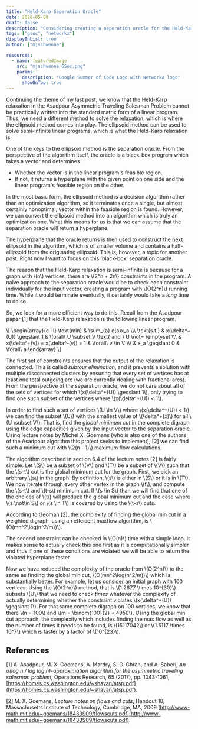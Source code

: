 ```yaml
---
title: "Held-Karp Seperation Oracle"
date: 2020-05-08
draft: false
description: "Considering creating a seperation oracle for the Held-Karp relaxation"
tags: ["gsoc", "networkx"]
displayInList: true
author: ["mjschwenne"]

resources:
  - name: featuredImage
    src: "mjschwenne_GSoc.png"
    params:
      description: "Google Summer of Code Logo with NetworkX logo"
      showOnTop: true
---
```


Continuing the theme of my last post, we know that the Held-Karp relaxation in the Asadpour Asymmetric Traveling Salesman Problem cannot be practically written into the standard matrix form of a linear program.
Thus, we need a different method to solve the relaxation, which is where the ellipsoid method comes into play.
The ellipsoid method can be used to solve semi-infinite linear programs, which is what the Held-Karp relaxation is.

One of the keys to the ellipsoid method is the separation oracle.
From the perspective of the algorithm itself, the oracle is a black-box program which takes a vector and determines

- Whether the vector is in the linear program's feasible region.
- If not, it returns a hyperplane with the given point on one side and the linear program's feasible region on the other.

In the most basic form, the ellipsoid method is a decision algorithm rather than an optimization algorithm, so it terminates once a single, but almost certainly nonoptimal, vector within the feasible region is found.
However, we can convert the ellipsoid method into an algorithm which is truly an optimization one.
What this means for us is that we can assume that the separation oracle will return a hyperplane.

The hyperplane that the oracle returns is then used to construct the next ellipsoid in the algorithm, which is of smaller volume and contains a half-ellipsoid from the originating ellipsoid.
This is, however, a topic for another post.
Right now I want to focus on this 'black-box' separation oracle.

The reason that the Held-Karp relaxation is semi-infinite is because for a graph with \\(n\\) vertices, there are \\(2^n + 2n\\) constraints in the program.
A naive approach to the separation oracle would be to check each constraint individually for the input vector, creating a program with \\(O(2^n)\\) running time.
While it would terminate eventually, it certainly would take a _long_ time to do so.

So, we look for a more efficient way to do this.
Recall from the Asadpour paper [1] that the Held-Karp relaxation is the following linear program.

\\[
\begin{array}{c l l}
\text{min} & \sum_{a} c(a)x_a \\\\\\
\text{s.t.} & x(\delta^+(U)) \geqslant 1 & \forall\ U \subset V \text{ and } U \not= \emptyset \\\\\\
& x(\delta^+(v)) = x(\delta^-(v)) = 1 & \forall\ v \in V \\\\\\
& x_a \geqslant 0 & \forall\ a
\end{array}
\\]

The first set of constraints ensures that the output of the relaxation is connected.
This is called _subtour elimination_, and it prevents a solution with multiple disconnected clusters by ensuring that every set of vertices has at least one total outgoing arc (we are currently dealing with fractional arcs).
From the perspective of the separation oracle, we do not care about all of the sets of vertices for which \\(x(\delta^+(U)) \geqslant 1\\), only trying to find one such subset of the vertices where \\(x(\delta^+(U)) < 1\\).

In order to find such a set of vertices \\(U \in V\\) where \\(x(\delta^+(U)) < 1\\) we can find the subset \\(U\\) with the smallest value of \\(\delta^+(x)\\) for all \\(U \subset V\\).
That is, find the _global minimum cut_ in the complete digraph using the edge capacities given by the input vector to the separation oracle.
Using lecture notes by Michel X. Goemans (who is also one of the authors of the Asadpour algorithm this project seeks to implement), [2] we can find such a minimum cut with \\(2(n - 1)\\) maximum flow calculations.

The algorithm described in section 6.4 of the lecture notes [2] is fairly simple.
Let \\(S\\) be a subset of \\(V\\) and \\(T\\) be a subset of \\(V\\) such that the \\(s-t\\) cut is the global minimum cut for the graph.
First, we pick an arbitrary \\(s\\) in the graph.
By definition, \\(s\\) is either in \\(S\\) or it is in \\(T\\).
We now iterate through every other vertex in the graph \\(t\\), and compute the \\(s-t\\) and \\(t-s\\) minimum cut.
If \\(s \in S\\) than we will find that one of the choices of \\(t\\) will produce the global minimum cut and the case where \\(s \not\in S\\) or \\(s \in T\\) is covered by using the \\(t-s\\) cuts.

According to Geoman [2], the complexity of finding the global min cut in a weighted digraph, using an effeicent maxflow algorithm, is \\(O(mn^2\log(n^2/m))\\).

The second constraint can be checked in \\(O(n)\\) time with a simple loop.
It makes sense to actually check this one first as it is computationally simpler and thus if one of these conditions are violated we will be able to return the violated hyperplane faster.

Now we have reduced the complexity of the oracle from \\(O(2^n)\\) to the same as finding the global min cut, \\(O(mn^2\log(n^2/m))\\) which is substantially better.
For example, let us consider an initial graph with 100 vertices.
Using the \\(O(2^n)\\) method, that is \\(1.2677 \times 10^{30}\\) subsets \\(U\\) that we need to check _times_ whatever the complexity of actually determining whether the constraint violates \\(x(\delta^+(U)) \geqslant 1\\).
For that same complete digraph on 100 vertices, we know that there \\(n = 100\\) and \\(m = \binom{100}{2} = 4950\\).
Using the global min cut approach, the complexity which includes finding the max flow as well as the number of times it needs to be found, is \\(15117042\\) or \\(1.5117 \times 10^7\\) which is faster by a factor of \\(10^{23}\\).

## References

[1] A. Asadpour, M. X. Goemans, A. Mardry, S. O. Ghran, and A. Saberi, _An o(log n / log log n)-approximation algorithm for the asymmetric traveling salesman problem_, Operations Research, 65 (2017), pp. 1043-1061, [https://homes.cs.washington.edu/~shayan/atsp.pdf](https://homes.cs.washington.edu/~shayan/atsp.pdf).

[2] M. X. Goemans, _Lecture notes on flows and cuts_, Handout 18, Massachusetts Institute of Technology, Cambridge, MA, 2009 [http://www-math.mit.edu/~goemans/18433S09/flowscuts.pdf](http://www-math.mit.edu/~goemans/18433S09/flowscuts.pdf).
